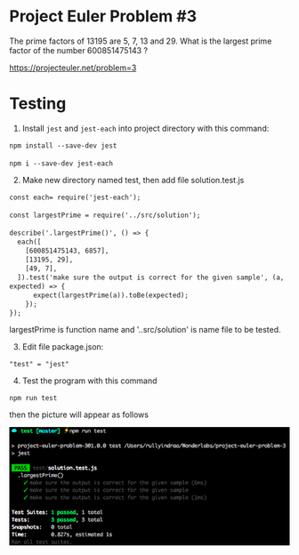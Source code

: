 # Project Euler Problem #3

The prime factors of 13195 are 5, 7, 13 and 29.
What is the largest prime factor of the number 600851475143 ?

<https://projecteuler.net/problem=3>

# Testing
1. Install `jest` and `jest-each` into project directory with this command:
```
npm install --save-dev jest

npm i --save-dev jest-each
```

2. Make new directory named test, then add file solution.test.js
```
const each= require('jest-each');

const largestPrime = require('../src/solution');

describe('.largestPrime()', () => {
  each([
    [600851475143, 6857],
    [13195, 29],
    [49, 7],
  ]).test('make sure the output is correct for the given sample', (a, expected) => {
      expect(largestPrime(a)).toBe(expected);
    });
});
```
largestPrime is function name and '..src/solution' is name file to be tested.

3. Edit file package.json:
```
"test" = "jest"
```

4. Test the program with this command
```
npm run test
```

then the picture will appear as follows

![Images](https://github.com/rullyindraa/project-euler-problem-3/blob/master/test/test-jest-each.png)
